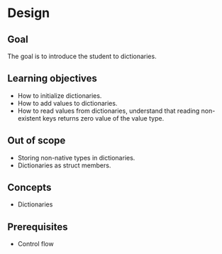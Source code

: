# Design

## Goal

The goal is to introduce the student to dictionaries.

## Learning objectives

- How to initialize dictionaries.
- How to add values to dictionaries.
- How to read values from dictionaries, understand that reading non-existent keys returns zero value of the value type.

## Out of scope

- Storing non-native types in dictionaries.
- Dictionaries as struct members.

## Concepts

- Dictionaries

## Prerequisites

- Control flow
